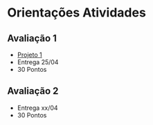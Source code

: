 # Orientações Atividades

## Avaliação 1
- [Projeto 1](Avaliação/01_ASOR.docx)
- Entrega 25/04
- 30 Pontos 

## Avaliação 2
- Entrega xx/04
- 30 Pontos 
